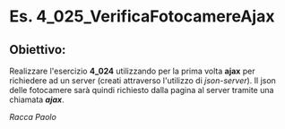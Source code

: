 # Es. 4_025_VerificaFotocamereAjax
## Obiettivo:
Realizzare l'esercizio **4_024** utilizzando per la prima volta **ajax** per richiedere ad un server (creati attraverso l'utilizzo di *json-server*). Il json delle fotocamere sarà quindi richiesto dalla pagina al server tramite una chiamata ***ajax***.

*Racca Paolo*

